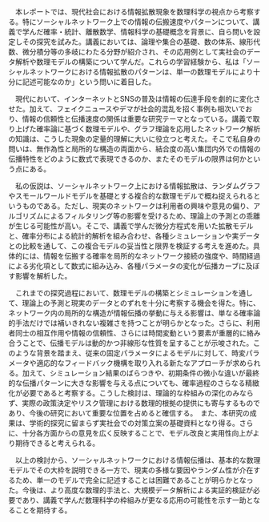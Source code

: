 　本レポートでは、現代社会における情報拡散現象を数理科学の視点から考察する。特にソーシャルネットワーク上での情報の伝搬速度やパターンについて、講義で学んだ確率・統計、離散数学、情報科学の基礎概念を背景に、自ら問いを設定しその探究を試みた。講義においては、論理や集合の基礎、数の体系、線形代数、微分積分等の多岐にわたる分野が紹介され、その応用例として実社会のデータ解析や数理モデルの構築について学んだ。これらの学習経験から、私は「ソーシャルネットワークにおける情報拡散のパターンは、単一の数理モデルにより十分に記述可能なのか」という問いに着目した。

　現代において、インターネットとSNSの普及は情報の伝達手段を劇的に変化させた。加えて、フェイクニュースやデマが社会的混乱を招く事例も相次いでおり、情報の信頼性と伝播速度の関係は重要な研究テーマとなっている。講義で取り上げた確率論に基づく数理モデルや、グラフ理論を応用したネットワーク解析の知識は、こうした現象の定量的理解に大いに役立つと考えた。そこで私自身の問いは、無作為性と局所的な構造の両面から、結合度の高い集団内外での情報の伝播特性をどのように数式で表現できるのか、またそのモデルの限界は何かという点にある。

　私の仮説は、ソーシャルネットワーク上における情報拡散は、ランダムグラフやスモールワールドモデルを基礎とする複合的な数理モデルで概ね捉えられるというものである。ただし、現実のネットワークは利用者の興味や意見の偏り、アルゴリズムによるフィルタリング等の影響を受けるため、理論上の予測との乖離が生じる可能性が高い。そこで、講義で学んだ微分方程式を用いた拡散モデルと、確率分布による統計的解析を組み合わせ、各種シミュレーションや実データとの比較を通して、この複合モデルの妥当性と限界を検証する考えを進めた。具体的には、情報を伝搬する確率を局所的なネットワーク接続の強度や、時間経過による劣化項として数式に組み込み、各種パラメータの変化が伝播カーブに及ぼす影響を解析した。

　これまでの探究過程において、数理モデルの構築とシミュレーションを通して、理論上の予測と現実のデータとのずれを十分に考察する機会を得た。特に、ネットワーク内の局所的な構造が情報伝播の挙動に与える影響は、単なる確率論的手法だけでは補いきれない複雑さを持つことが明らかとなった。さらに、利用者同士の相互作用や情報の信頼性、さらには時間変動という要素が重層的に絡み合うことで、伝播モデルは動的かつ非線形な性質を呈することが示唆された。このような背景を踏まえ、従来の固定パラメータによるモデルに対して、時変パラメータや適応的なフィードバック機構を取り入れる新たなアプローチが求められる。加えて、シミュレーション結果のばらつきや、初期条件の微小な違いが最終的な伝播パターンに大きな影響を与える点についても、確率過程のさらなる精緻化が必要であると考察する。こうした検討は、理論的な枠組みの深化のみならず、実際の政策決定やリスク管理における数理的根拠の提供にも寄与するものであり、今後の研究において重要な位置を占めると確信する。　また、本研究の成果は、学術的探究に留まらず実社会での対策立案の基礎資料となり得る。さらに、十分各方面からの意見を広く反映することで、モデル改良と実用性向上がより期待できると考えられる。

　以上の検討から、ソーシャルネットワークにおける情報伝播は、基本的な数理モデルでその大枠を説明できる一方で、現実の多様な要因やランダム性が介在するため、単一のモデルで完全に記述することは困難であることが明らかとなった。今後は、より高度な数理的手法と、大規模データ解析による実証的検証が必要であり、講義で学んだ数理科学の枠組みが更なる応用の可能性を示す一助となることを期待する。
